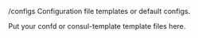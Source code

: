 /configs
Configuration file templates or default configs.

Put your confd or consul-template template files here.
